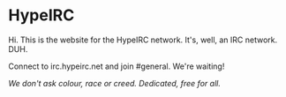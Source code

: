 HypeIRC
=======

Hi. This is the website for the HypeIRC network. It's, well, an IRC network. DUH.

Connect to irc.hypeirc.net and join #general. We're waiting!

*We don't ask colour, race or creed. Dedicated, free for all.*
